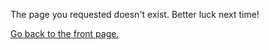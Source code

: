 The page you requested doesn't exist. Better luck next time!

[Go back to the front page.](/index.md)
